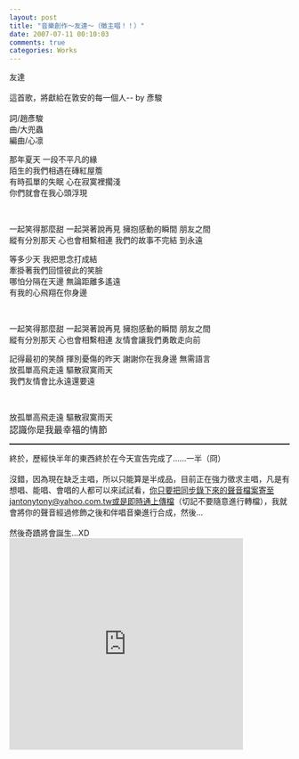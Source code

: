 ```yaml
---
layout: post
title: "音樂創作～友達～（徵主唱！！）"
date: 2007-07-11 00:10:03
comments: true
categories: Works
---
```

友達<br /><br />這首歌，將獻給在敦安的每一個人-- by 彥駿<br /><br />詞/趙彥駿<br />曲/大兜蟲<br />編曲/心凛<br /><p class="MsoNormal"><span style="FONT-FAMILY: 新細明體">那年夏天</span> <span style="FONT-FAMILY: 新細明體">一段不平凡的緣</span><span lang="EN-US"></span><br /><span style="FONT-FAMILY: 新細明體">陌生的我們相遇在磚紅屋簷</span><span lang="EN-US"></span><br /><span style="FONT-FAMILY: 新細明體">有時孤單的失眠</span> <span style="FONT-FAMILY: 新細明體">心在寂寞裡擱淺</span><span lang="EN-US"></span><br /><span style="FONT-FAMILY: 新細明體">你們就會在我心頭浮現</span><span lang="EN-US"></span><p>&nbsp;</p><p class="MsoNormal"><span lang="EN-US"></span><span style="FONT-FAMILY: 新細明體">一起笑得那麼甜</span> <span style="FONT-FAMILY: 新細明體">一起哭著說再見</span> <span style="FONT-FAMILY: 新細明體">擁抱感動的瞬間</span> <span style="FONT-FAMILY: 新細明體">朋友之間<br />縱有分別那天</span> <span style="FONT-FAMILY: 新細明體">心也會相繫相連</span> <span style="FONT-FAMILY: 新細明體">我們的故事不完結</span> <span style="FONT-FAMILY: 新細明體">到永遠</span></p><p class="MsoNormal"><span style="FONT-FAMILY: 新細明體">等多少天</span> <span style="FONT-FAMILY: 新細明體">我把思念打成結</span><span lang="EN-US"></span><br /><span style="FONT-FAMILY: 新細明體">牽掛著我們回憶彼此的笑臉</span><span lang="EN-US"></span><br /><span style="FONT-FAMILY: 新細明體">哪怕分隔在天邊</span> <span style="FONT-FAMILY: 新細明體">無論距離多遙遠</span><span lang="EN-US"></span><br /><span style="FONT-FAMILY: 新細明體">有我的心飛翔在你身邊</span><span lang="EN-US"></span><p>&nbsp;</p><p class="MsoNormal"><span style="FONT-FAMILY: 新細明體">一起笑得那麼甜</span> <span style="FONT-FAMILY: 新細明體">一起哭著說再見</span> <span style="FONT-FAMILY: 新細明體">擁抱感動的瞬間</span> <span style="FONT-FAMILY: 新細明體">朋友之間<br />縱有分別那天</span> <span style="FONT-FAMILY: 新細明體">心也會相繫相連</span> <span style="FONT-FAMILY: 新細明體">友情會讓我們勇敢走向前</span></p><p class="MsoNormal"><span style="FONT-FAMILY: 新細明體">記得最初的笑顏</span> <span style="FONT-FAMILY: 新細明體">揮別憂傷的昨天</span> <span style="FONT-FAMILY: 新細明體">謝謝你在我身邊</span> <span style="FONT-FAMILY: 新細明體">無需語言<br />放孤單高飛走遠</span> <span style="FONT-FAMILY: 新細明體">驅散寂寞雨天<br />我們友情會比永遠還要遠</span><span lang="EN-US"></span><p>&nbsp;</p><p class="MsoNormal"><span style="FONT-FAMILY: 新細明體">放孤單高飛走遠</span> <span style="FONT-FAMILY: 新細明體">驅散寂寞雨天</span><span style="FONT-SIZE: 12pt; FONT-FAMILY: 新細明體"><br />認識你是我最幸福的情節</span></p><p class="MsoNormal"><span style="FONT-SIZE: 12pt; FONT-FAMILY: 新細明體"></span></p><hr style="WIDTH: 100%; HEIGHT: 2px" />終於，歷經快半年的東西終於在今天宣告完成了......一半（冏）<br /><br />沒錯，因為現在缺乏主唱，所以只能算是半成品，目前正在強力徵求主唱，凡是有想唱、能唱、會唱的人都可以來試試看，你只要把同步錄下來的聲音檔案寄至jantonytony@yahoo.com.tw或是即時通上傳檔（切記不要隨意進行轉檔），我就會將你的聲音經過修飾之後和伴唱音樂進行合成，然後...<br /><br />然後奇蹟將會誕生...XD<iframe marginwidth="0" marginheight="0" src="http://vlog.xuite.net/vlog/guest/external.php?media_id=c0o5VTZ5LTEzMzYzMi5mbHY=" frameborder="0" width="420" scrolling="no" height="380"></iframe><br /><br /></p><p> </p></p><p> </p></p><p> </p>
